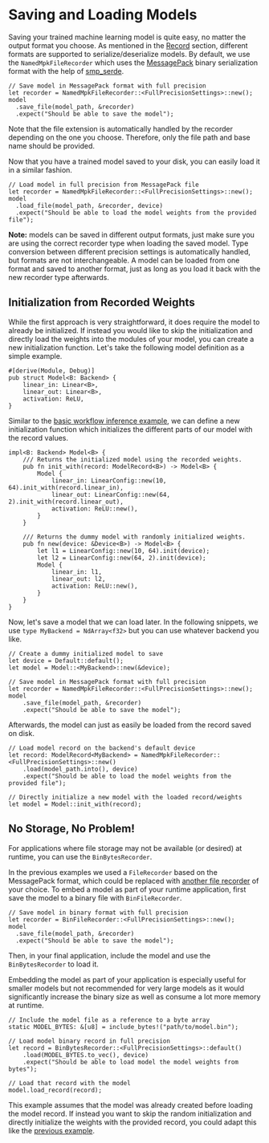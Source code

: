 # Saving and Loading Models

Saving your trained machine learning model is quite easy, no matter the output format you choose. As
mentioned in the [Record](./building-blocks/record.md) section, different formats are supported to
serialize/deserialize models. By default, we use the `NamedMpkFileRecorder` which uses the
[MessagePack](https://msgpack.org/) binary serialization format with the help of
[smp_serde](https://docs.rs/rmp-serde/).

```rust, ignore
// Save model in MessagePack format with full precision
let recorder = NamedMpkFileRecorder::<FullPrecisionSettings>::new();
model
  .save_file(model_path, &recorder)
  .expect("Should be able to save the model");
```

Note that the file extension is automatically handled by the recorder depending on the one you
choose. Therefore, only the file path and base name should be provided.

Now that you have a trained model saved to your disk, you can easily load it in a similar fashion.

```rust, ignore
// Load model in full precision from MessagePack file
let recorder = NamedMpkFileRecorder::<FullPrecisionSettings>::new();
model
  .load_file(model_path, &recorder, device)
  .expect("Should be able to load the model weights from the provided file");
```

**Note:** models can be saved in different output formats, just make sure you are using the correct
recorder type when loading the saved model. Type conversion between different precision settings is
automatically handled, but formats are not interchangeable. A model can be loaded from one format
and saved to another format, just as long as you load it back with the new recorder type afterwards.

## Initialization from Recorded Weights

While the first approach is very straightforward, it does require the model to already be
initialized. If instead you would like to skip the initialization and directly load the weights into
the modules of your model, you can create a new initialization function. Let's take the following
model definition as a simple example.

```rust, ignore
#[derive(Module, Debug)]
pub struct Model<B: Backend> {
    linear_in: Linear<B>,
    linear_out: Linear<B>,
    activation: ReLU,
}
```

Similar to the [basic workflow inference example](../basic-workflow/inference.md), we can define a
new initialization function which initializes the different parts of our model with the record
values.

```rust, ignore
impl<B: Backend> Model<B> {
    /// Returns the initialized model using the recorded weights.
    pub fn init_with(record: ModelRecord<B>) -> Model<B> {
        Model {
            linear_in: LinearConfig::new(10, 64).init_with(record.linear_in),
            linear_out: LinearConfig::new(64, 2).init_with(record.linear_out),
            activation: ReLU::new(),
        }
    }

    /// Returns the dummy model with randomly initialized weights.
    pub fn new(device: &Device<B>) -> Model<B> {
        let l1 = LinearConfig::new(10, 64).init(device);
        let l2 = LinearConfig::new(64, 2).init(device);
        Model {
            linear_in: l1,
            linear_out: l2,
            activation: ReLU::new(),
        }
    }
}
```

Now, let's save a model that we can load later. In the following snippets, we use
`type MyBackend = NdArray<f32>` but you can use whatever backend you like.

```rust, ignore
// Create a dummy initialized model to save
let device = Default::default();
let model = Model::<MyBackend>::new(&device);

// Save model in MessagePack format with full precision
let recorder = NamedMpkFileRecorder::<FullPrecisionSettings>::new();
model
    .save_file(model_path, &recorder)
    .expect("Should be able to save the model");
```

Afterwards, the model can just as easily be loaded from the record saved on disk.

```rust, ignore
// Load model record on the backend's default device
let record: ModelRecord<MyBackend> = NamedMpkFileRecorder::<FullPrecisionSettings>::new()
    .load(model_path.into(), device)
    .expect("Should be able to load the model weights from the provided file");

// Directly initialize a new model with the loaded record/weights
let model = Model::init_with(record);
```

## No Storage, No Problem!

For applications where file storage may not be available (or desired) at runtime, you can use the
`BinBytesRecorder`.

In the previous examples we used a `FileRecorder` based on the MessagePack format, which could be
replaced with [another file recorder](./building-blocks/record.md#recorder) of your choice. To embed
a model as part of your runtime application, first save the model to a binary file with
`BinFileRecorder`.

```rust, ignore
// Save model in binary format with full precision
let recorder = BinFileRecorder::<FullPrecisionSettings>::new();
model
  .save_file(model_path, &recorder)
  .expect("Should be able to save the model");
```

Then, in your final application, include the model and use the `BinBytesRecorder` to load it.

Embedding the model as part of your application is especially useful for smaller models but not
recommended for very large models as it would significantly increase the binary size as well as
consume a lot more memory at runtime.

```rust, ignore
// Include the model file as a reference to a byte array
static MODEL_BYTES: &[u8] = include_bytes!("path/to/model.bin");

// Load model binary record in full precision
let record = BinBytesRecorder::<FullPrecisionSettings>::default()
    .load(MODEL_BYTES.to_vec(), device)
    .expect("Should be able to load model the model weights from bytes");

// Load that record with the model
model.load_record(record);
```

This example assumes that the model was already created before loading the model record. If instead
you want to skip the random initialization and directly initialize the weights with the provided
record, you could adapt this like the [previous example](#initialization-from-recorded-weights).
